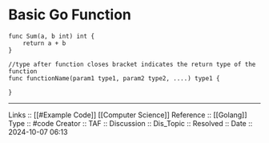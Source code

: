 # Basic Go Function

```
func Sum(a, b int) int {
	return a + b
}

//type after function closes bracket indicates the return type of the function
func functionName(param1 type1, param2 type2, ....) type1 {

}
```

---
Links :: [[#Example Code]] [[Computer Science]] 
Reference :: [[Golang]]
Type :: #code
Creator ::
TAF ::
Discussion ::
Dis_Topic :: 
Resolved ::
Date :: 2024-10-07 06:13
